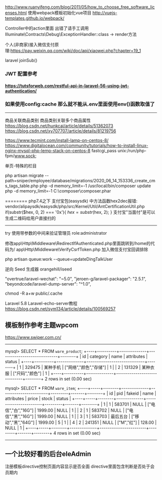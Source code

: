 http://www.ruanyifeng.com/blog/2011/05/how_to_choose_free_software_licenses.html
使用webpack模板初始化vue项目
http://vuejs-templates.github.io/webpack/

Controller中的action里面
出错了请手工调用 Illuminate\Contracts\Debug\ExceptionHandler::class -> render方法

个人(非商家)接入微信支付原理:https://pay.weixin.qq.com/wiki/doc/api/xiaowei.php?chapter=19_1

laravel joinSub()

### JWT 配置参考
#### https://tutsforweb.com/restful-api-in-laravel-56-using-jwt-authentication/


### 如果使用config:cache 那么就不能从.env里面使用env()函数取值了

-------------------------
商品关联商品类别
商品类别关联多个商品属性
https://blog.csdn.net/hunkcai/article/details/51362073
https://blog.csdn.net/xy707707/article/details/81219756

https://www.tecmint.com/install-lamp-on-centos-8/
https://www.digitalocean.com/community/tutorials/how-to-install-linux-nginx-mysql-php-lemp-stack-on-centos-8
fastcgi_pass unix:/run/php-fpm/www.sock;

单页-特殊的栏目

php artisan migrate --path=sniper/employee/database/migrations/2020_06_14_153336_create_cms_tags_table.php
php -d memory_limit=-1 /usr/local/bin/composer update
php -d memory_limit=-1 C:\composer\composer.phar

========
php7.4之下 支付宝包(easysdk) 中方法函数hex2dec报错:
vendor/alipaysdk/easysdk/php/src/Kernel/Util/AntCertificationUtil.php
if(substr($hex, 0, 2) === '0x'){
    $hex = substr($hex, 2);
}
支付宝"当面付"是可以生成二维码给用户直接扫的

---------------------------
try 使用带参数的中间来验证管理员 role:administrator

修改app\Http\Middleware\RedirectIfAuthenticated.php里面跳转到/home的代码为/ 
app\Http\Middleware\VerifyCsrfToken.php 加入微信支付宝回调排除

php artisan queue:work --queue=updateDingTalkUser

逆向 Seed 生成器 orangehill/iseed

"overtrue/laravel-wechat": "~5.0",
"jeroen-g/laravel-packager": "2.5.1",
"beyondcode/laravel-dump-server": "^1.0",

chmod -R a+w public/.cache

Laravel 5.8 Laravel-echo-server教程
https://blog.csdn.net/sym134/article/details/100569257

模板制作参考主题wpcom
--------------
https://www.swiper.com.cn/

----------------------------
mysql> SELECT * FROM `ware_product`;
+----+----------+--------------+------------------------------+--------+
| id | category | name | attributes | status |
+----+----------+--------------+------------------------------+--------+
| 1 | 329475 | 某种手机 | ["网络","颜色","存储"] | 1 |
| 2 | 131329 | 某种衣服 | ["尺码","颜色"] | 1 |
+----+----------+--------------+------------------------------+--------+
2 rows in set (0.00 sec)

mysql> SELECT * FROM `ware_item`;
+----+-----+--------+--------------+------------------------+---------+-------+--------+
| id | pid | fakeid | name | attributes | price | stock | status |
+----+-----+--------+--------------+------------------------+---------+-------+--------+
| 1 | 1 | 583701 | NULL | ["电信","白","16G"] | 1999.00 | NULL | 1 |
| 2 | 1 | 583702 | NULL | ["电信","黑","16G"] | 1999.00 | NULL | 1 |
| 3 | 1 | 583703 | 最后五台 | ["移动","黑","64G"] | 1999.00 | 5 | 1 |
| 4 | 2 | 241351 | NULL | ["M","红"] | 128.00 | NULL | 1 |
+----+-----+--------+--------------+------------------------+---------+-------+--------+
4 rows in set (0.00 sec)

----------------------
一个比较好看的后台eleAdmin
----------------------
注册模板directive控制页面内容显示是否全面
directive里面包含判断是否处于会员期内

